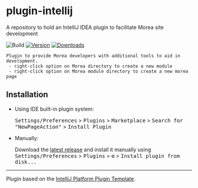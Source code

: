 # plugin-intellij
A repository to hold an IntelliJ IDEA plugin to facilitate Morea site development

![Build](https://github.com/Spring2023MoreaFrameworkPlugin/NewPageAction/workflows/Build/badge.svg)
[![Version](https://img.shields.io/jetbrains/plugin/v/21128-morea.svg)](https://plugins.jetbrains.com/plugin/21128-morea)
[![Downloads](https://img.shields.io/jetbrains/plugin/d/21128-morea.svg)](https://plugins.jetbrains.com/plugin/21128-morea)


<!-- Plugin description -->
    Plugin to provide Morea developers with additional tools to aid in development.
     - right-click option on Morea directory to create a new module
     - right-click option on Morea module directory to create a new morea page

<!-- Plugin description end -->

## Installation

- Using IDE built-in plugin system:
  
  <kbd>Settings/Preferences</kbd> > <kbd>Plugins</kbd> > <kbd>Marketplace</kbd> > <kbd>Search for "NewPageAction"</kbd> >
  <kbd>Install Plugin</kbd>
  
- Manually:

  Download the [latest release](https://github.com/Spring2023MoreaFrameworkPlugin/NewPageAction/releases/latest) and install it manually using
  <kbd>Settings/Preferences</kbd> > <kbd>Plugins</kbd> > <kbd>⚙️</kbd> > <kbd>Install plugin from disk...</kbd>


---
Plugin based on the [IntelliJ Platform Plugin Template][template].

[template]: https://github.com/JetBrains/intellij-platform-plugin-template
